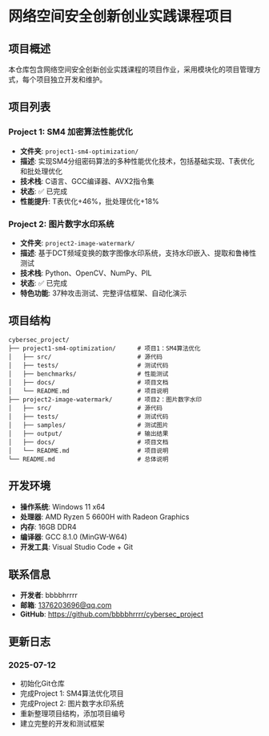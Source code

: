 # 网络空间安全创新创业实践课程项目

## 项目概述

本仓库包含网络空间安全创新创业实践课程的项目作业，采用模块化的项目管理方式，每个项目独立开发和维护。

## 项目列表

### Project 1: SM4 加密算法性能优化
- **文件夹**: `project1-sm4-optimization/`
- **描述**: 实现SM4分组密码算法的多种性能优化技术，包括基础实现、T表优化和批处理优化
- **技术栈**: C语言、GCC编译器、AVX2指令集
- **状态**: ✅ 已完成
- **性能提升**: T表优化+46%，批处理优化+18%

### Project 2: 图片数字水印系统
- **文件夹**: `project2-image-watermark/`
- **描述**: 基于DCT频域变换的数字图像水印系统，支持水印嵌入、提取和鲁棒性测试
- **技术栈**: Python、OpenCV、NumPy、PIL
- **状态**: ✅ 已完成
- **特色功能**: 37种攻击测试、完整评估框架、自动化演示

## 项目结构

```
cybersec_project/
├── project1-sm4-optimization/      # 项目1：SM4算法优化
│   ├── src/                        # 源代码
│   ├── tests/                      # 测试代码
│   ├── benchmarks/                 # 性能测试
│   ├── docs/                       # 项目文档
│   └── README.md                   # 项目说明
├── project2-image-watermark/       # 项目2：图片数字水印
│   ├── src/                        # 源代码
│   ├── tests/                      # 测试代码
│   ├── samples/                    # 测试图片
│   ├── output/                     # 输出结果
│   ├── docs/                       # 项目文档
│   └── README.md                   # 项目说明
└── README.md                       # 总体说明
```

## 开发环境

- **操作系统**: Windows 11 x64
- **处理器**: AMD Ryzen 5 6600H with Radeon Graphics
- **内存**: 16GB DDR4
- **编译器**: GCC 8.1.0 (MinGW-W64)
- **开发工具**: Visual Studio Code + Git

## 联系信息

- **开发者**: bbbbhrrrr
- **邮箱**: 1376203696@qq.com
- **GitHub**: https://github.com/bbbbhrrrr/cybersec_project

## 更新日志

### 2025-07-12
- 初始化Git仓库
- 完成Project 1: SM4算法优化项目
- 完成Project 2: 图片数字水印系统  
- 重新整理项目结构，添加项目编号
- 建立完整的开发和测试框架
